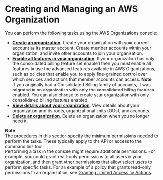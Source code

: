 # Creating and Managing an AWS Organization<a name="orgs_manage_org"></a>

You can perform the following tasks using the AWS Organizations console:
+ **[Create an organization](orgs_manage_create.md)**\. Create your organization with your current account as its master account\. Create member accounts within your organization, and invite other accounts to join your organization\.
+ **[Enable all features in your organization](orgs_manage_org_support-all-features.md)**\. If your organization has only the consolidated billing feature set enabled then you must enable all features to use the advanced features available in AWS Organizations, such as policies that enable you to apply fine\-grained control over which services and actions that member accounts can access\.
**Note**  
If you originally had a Consolidated Billing family of accounts, it was migrated to an organization with only the consolidated billing features enabled\. You can also choose to create your organization with only consolidated billing features enabled\. 
+ **[View details about your organization](orgs_manage_org_details.md)**\. View details about your organization and its roots, organizational units \(OUs\), and accounts\.
+ **[Delete an organization](orgs_manage_org_delete.md)**\. Delete an organization when you no longer need it\.

**Note**  
The procedures in this section specify the minimum permissions needed to perform the tasks\. These typically apply to the API or access to the command line tool\.  
Performing a task in the console might require additional permissions\. For example, you could grant read\-only permissions to all users in your organization, and then grant other permissions that allow select users to perform specific tasks\. For an example of a policy that grants read\-only permissions to an organization, see [Granting Limited Access by Actions](orgs_permissions_iam-policies.md#orgs_permissions_grant-limited-actions)\.